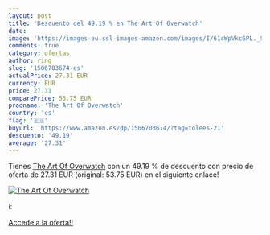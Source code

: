 ```yaml
---
layout: post
title: 'Descuento del 49.19 % en The Art Of Overwatch'
date: 
image: 'https://images-eu.ssl-images-amazon.com/images/I/61cWpVkc6PL._SL200_.jpg'
comments: true
category: ofertas
author: ring
slug: '1506703674-es'
actualPrice: 27.31 EUR
currency: EUR
price: 27.31
comparePrice: 53.75 EUR
prodname: 'The Art Of Overwatch'
country: 'es'
flag: '🇪🇸'
buyurl: 'https://www.amazon.es/dp/1506703674/?tag=tolees-21'
descuento: '49.19'
average: '27.31'
---
```


Tienes [The Art Of Overwatch](https://www.amazon.es/dp/1506703674/?tag=tolees-21) con un 49.19 % de descuento con precio de oferta de 27.31 EUR (original: 53.75 EUR) en el siguiente enlace!

[![The Art Of Overwatch](https://images-eu.ssl-images-amazon.com/images/I/61cWpVkc6PL._SL200_.jpg)](https://www.amazon.es/dp/1506703674/?tag=tolees-21)

ℹ️:


[Accede a la oferta!!](https://www.amazon.es/dp/1506703674/?tag=tolees-21)
